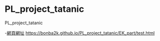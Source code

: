 # PL_project_tatanic
PL_project_tatanic

-[網頁網址](https://bonba2k.github.io/PL_project_tatanic/EK_part/test.html)
https://bonba2k.github.io/PL_project_tatanic/EK_part/test.html
